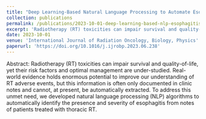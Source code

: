 ```yaml
---
title: "Deep Learning-Based Natural Language Processing to Automate Esophagitis Severity Grading from the Electronic Health Records"
collection: publications
permalink: /publications/2023-10-01-deep-learning-based-nlp-esophagitis
excerpt: 'Radiotherapy (RT) toxicities can impair survival and quality-of-life, yet their risk factors and optimal management are under-studied. Real-world evidence holds enormous potential to improve our understanding of RT adverse events, but this information is often only documented in clinic notes and cannot, at present, be automatically extracted. To address this unmet need, we developed natural language processing (NLP) algorithms to automatically identify the presence and severity of esophagitis from notes of patients treated with thoracic RT.'
date: 2023-10-01
venue: 'International Journal of Radiation Oncology, Biology, Physics'
paperurl: 'https://doi.org/10.1016/j.ijrobp.2023.06.238'
---
```

Abstract: Radiotherapy (RT) toxicities can impair survival and quality-of-life, yet their risk factors and optimal management are under-studied. Real-world evidence holds enormous potential to improve our understanding of RT adverse events, but this information is often only documented in clinic notes and cannot, at present, be automatically extracted. To address this unmet need, we developed natural language processing (NLP) algorithms to automatically identify the presence and severity of esophagitis from notes of patients treated with thoracic RT.
